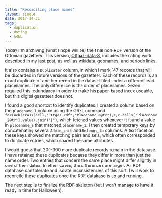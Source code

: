 ```yaml
---
title: "Reconciling place names"
layout: single
date: 2017-10-31
tags:
  - duplication
  - dating
  - GREL
---
```

Today I'm archiving (what I hope will be) the final non-RDF version of the Ottoman gazetteer. This version, [Ottgaz-data-8](https://github.com/whanley/Ottoman-Gazetteer/blob/master/data/archived-versions/ottgaz-data-8.tsv), includes the dating work described in my [last post](http://ottgaz.org/dating-periodo/), as well as wikidata, geonames, and periodo links.

It also contains a `Duplicate?` column, in which I mark 147 records that will be discarded in future versions of the gazetteer. Each of these records is an exact duplicate of another record in the dataset filed under a different lead placenames. The only difference is the order of placenames. Sezen required this redundancy in order to make his paper-based index useable, but this digital gazetteer does not.

I found a good shortcut to identify duplicates. I created a column based on the `placename_1` column using the GREL command `forEach(cross(cell,"Ottgaz_rdf","Placename_2@tr"),r,r.cells["Placename_2@tr"].value).join("|")`, which fetched values whenever it found a value in `placename_2` that matched `placename_1`. I then created temporary keys by concatenating several `Admin_unit` and `Belongs_to` columns. A text facet on these keys showed me matching pairs and sets, which often corresponded to duplicate entries, which shared the same attributes.

I would guess that 200-300 more duplicate records remain in the database. I have retained these duplicates because they differ in more than just the name order. Two entries that concern the same place might differ slightly in one of their dates. In other cases, the differences are larger. An RDF database can tolerate and isolate inconsistencies of this sort. I will work to reconcile these duplicates once the RDF database is up and running.

The next step is to finalize the RDF skeleton (but I won't manage to have it ready in time for Halloween).
